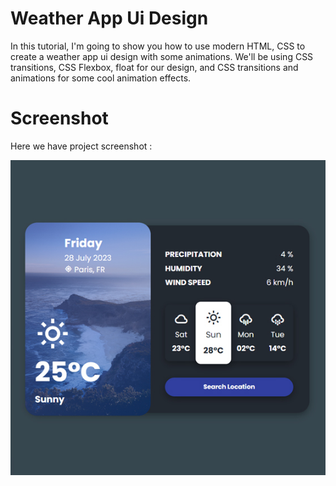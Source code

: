 # Weather App Ui Design
In this tutorial, I'm going to show you how to use modern HTML, CSS to create a weather app ui design with some animations. We'll be using CSS transitions, CSS Flexbox, float for our design, and CSS  transitions and animations for some cool animation effects.

# Screenshot
Here we have project screenshot :

![screenshot1](screenshot.jpg)
